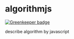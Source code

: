 # algorithmjs

[![Greenkeeper badge](https://badges.greenkeeper.io/ah-yu/algorithmjs.svg)](https://greenkeeper.io/)

describe algorithm by javascript
